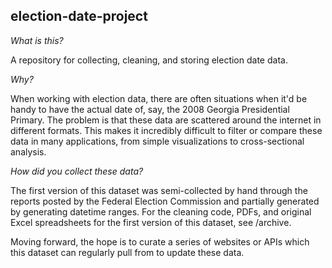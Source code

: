 ## election-date-project

_What is this?_ 

A repository for collecting, cleaning, and storing election date data. 

_Why?_

When working with election data, there are often situations when it'd be handy to have the actual date of, say, the 2008 Georgia Presidential Primary. The problem is that these data are scattered around the internet in different formats. This makes it incredibly difficult to filter or compare these data in many applications, from simple visualizations to cross-sectional analysis. 

_How did you collect these data?_

The first version of this dataset was semi-collected by hand through the reports posted by the Federal Election Commission and partially generated by generating datetime ranges. For the cleaning code, PDFs, and original Excel spreadsheets for the first version of this dataset, see /archive. 

Moving forward, the hope is to curate a series of websites or APIs which this dataset can regularly pull from to update these data. 

